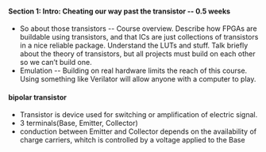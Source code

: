 #### Section 1: Intro: Cheating our way past the transistor -- 0.5 weeks
- So about those transistors -- Course overview. Describe how FPGAs are buildable using transistors, and that ICs are just collections of transistors in a nice reliable package. Understand the LUTs and stuff. Talk briefly about the theory of transistors, but all projects must build on each other so we can’t build one.
- Emulation -- Building on real hardware limits the reach of this course. Using something like Verilator will allow anyone with a computer to play.

#### bipolar transistor
- Transistor is device used for switching or amplification of electric signal.
- 3 terminals(Base, Emitter, Collector)
- conduction between Emitter and Collector depends on the availability of charge carriers, whitch is controlled by a voltage applied to the Base